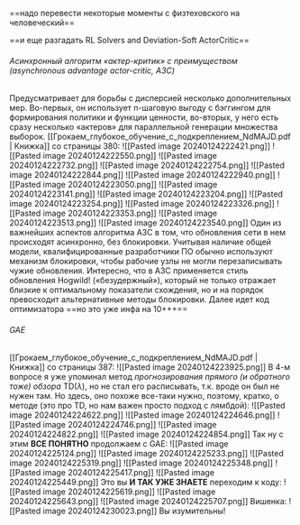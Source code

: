 ==надо перевести некоторые моменты с физтеховского на человеческий==

==и еще разгадать RL Solvers and Deviation-Soft ActorCritic==
###### Асинхронный алгоритм «актер-критик» с преимуществом (asynchronous advantage actor-critic, A3C)
Предусматривает для борьбы с дисперсией несколько дополнительных мер. Во-первых, он использует n-шаговую выгоду с бэггингом для формирования политики и функции ценности, во-вторых, у него есть сразу несколько «актеров» для параллельной генерации множества выборок.
[[Грокаем_глубокое_обучение_с_подкреплением_NdMAJD.pdf | Книжка]] со страницы 380:
![[Pasted image 20240124222421.png]]
![[Pasted image 20240124222550.png]]
![[Pasted image 20240124222732.png]]
![[Pasted image 20240124222754.png]]
![[Pasted image 20240124222844.png]]
![[Pasted image 20240124222940.png]]
![[Pasted image 20240124223050.png]]
![[Pasted image 20240124223141.png]]
![[Pasted image 20240124223204.png]]
![[Pasted image 20240124223254.png]]
![[Pasted image 20240124223326.png]]
![[Pasted image 20240124223353.png]]
![[Pasted image 20240124223513.png]]
![[Pasted image 20240124223540.png]]
Один из важнейших аспектов алгоритма A3C в том, что обновления сети в нем происходят асинхронно, без блокировки. Учитывая наличие общей модели, квалифицированные разработчики ПО обычно используют механизм блокировки, чтобы рабочие узлы не могли перезаписывать чужие обновления. Интересно, что в A3C применяется стиль обновления Hogwild! («безудержный»), который не только отражает близкие к оптимальному показатели схождения, но и на порядок превосходит альтернативные методы блокировки. Далее идет код оптимизатора ==но это уже инфа на 10+++==

###### GAE
[[Грокаем_глубокое_обучение_с_подкреплением_NdMAJD.pdf | Книжка]] со страницы 387:
![[Pasted image 20240124223925.png]]
В 4-м вопросе я уже упоминал метод *прогнозирования прямого (и обратного тоже) обзора* TD($\lambda$), но не стал его расписывать, т.к. вроде он был не нужен там. Но здесь, оно похоже все-таки нужно, поэтому, кратко, о методе (это про TD, но нам важен просто подход с лямбдой):
![[Pasted image 20240124224622.png]]
![[Pasted image 20240124224646.png]]
![[Pasted image 20240124224746.png]]
![[Pasted image 20240124224822.png]]
![[Pasted image 20240124224854.png]]
Так ну с этим **ВСЕ ПОНЯТНО** продолжаем с GAE:
![[Pasted image 20240124225124.png]]
![[Pasted image 20240124225233.png]]
![[Pasted image 20240124225319.png]]
![[Pasted image 20240124225348.png]]
![[Pasted image 20240124225417.png]]
![[Pasted image 20240124225449.png]]
Это вы **И ТАК УЖЕ ЗНАЕТЕ** переходим к коду:
![[Pasted image 20240124225619.png]]
![[Pasted image 20240124225643.png]]
![[Pasted image 20240124225707.png]]
Вишенка:
![[Pasted image 20240124230023.png]]
Вы изумительны!